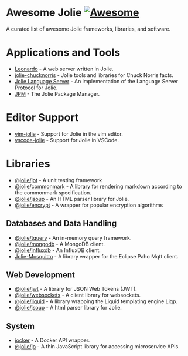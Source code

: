 # Awesome Jolie [![Awesome](https://awesome.re/badge.svg)](https://awesome.re)

A curated list of awesome Jolie frameworks, libraries, and software.

# Applications and Tools

- [Leonardo](https://www.npmjs.com/package/@jolie/leonardo) - A web server written in Jolie.
- [jolie-chucknorris](https://www.npmjs.com/package/jolie-chucknorris) - Jolie tools and libraries for Chuck Norris facts.
- [Jolie Language Server](https://www.npmjs.com/package/@jolie/languageserver) - An implementation of the Language Server Protocol for Jolie.
- [JPM](https://www.npmjs.com/package/@jolie/jpm) - The Jolie Package Manager.

# Editor Support

- [vim-jolie](https://github.com/jolie/vim-jolie) - Support for Jolie in the vim editor.
- [vscode-jolie](https://github.com/jolie/vscode-jolie) - Support for Jolie in VSCode.

# Libraries

- [@jolie/jot](https://www.npmjs.com/package/@jolie/jot) - A unit testing framework
- [@jolie/commonmark](https://www.npmjs.com/package/@jolie/commonmark) - A library for rendering markdown according to the commonmark specification.
- [@jolie/jsoup](https://www.npmjs.com/package/@jolie/jsoup) - An HTML parser library for Jolie.
- [@jolie/encrypt](https://www.npmjs.com/package/@jolie/encrypt) - A wrapper for popular encryption algorithms

## Databases and Data Handling
- [@jolie/tquery](https://www.npmjs.com/package/@jolie/tquery) - An in-memory query framework.
- [@jolie/mongodb](https://www.npmjs.com/package/@jolie/mongodb) - A MongoDB client.
- [@jolie/influxdb](https://www.npmjs.com/package/@jolie/influxdb) - An InfluxDB client.
- [Jolie-Mosquitto](https://github.com/jolie/jolie-mosquitto) - A library wrapper for the Eclipse Paho Mqtt client.

## Web Development
- [@jolie/jwt](https://www.npmjs.com/package/@jolie/jwt) - A library for JSON Web Tokens (JWT).
- [@jolie/websockets](https://www.npmjs.com/package/@jolie/websockets) - A client library for websockets.
- [@jolie/liquid](https://www.npmjs.com/package/@jolie/liquid) - A library wrapping the Liquid templating engine Liqp.
- [@jolie/jsoup](https://www.npmjs.com/package/@jolie/jsoup) - A html parser library for Jolie.

## System
- [jocker](https://github.com/jolie/jocker) - A Docker API wrapper.
- [@jolie/jo](https://www.npmjs.com/package/@jolie/jo) - A thin JavaScript library for accessing microservice APIs.
